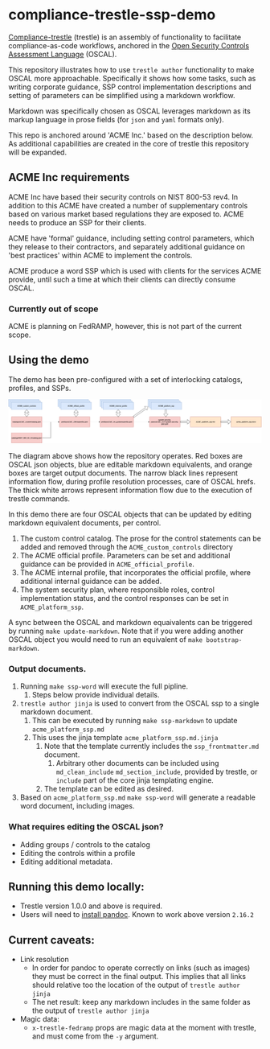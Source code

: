 # compliance-trestle-ssp-demo

[Compliance-trestle](https://ibm.github.io/compliance-trestle) (trestle) is an assembly of functionality to facilitate compliance-as-code workflows, anchored in the [Open Security Controls Assessment Language](https://pages.nist.gov/OSCAL/) (OSCAL).

This repository illustrates how to use `trestle author` functionality to make OSCAL more approachable. 
Specifically it shows how some tasks, such as writing corporate guidance, SSP control implementation descriptions and setting of parameters can be simplified using a markdown workflow.

Markdown was specifically chosen as OSCAL leverages markdown as its markup language in prose fields (for `json` and `yaml` formats only).

This repo is anchored around 'ACME Inc.' based on the description below. As additional capabilities are created in the core of trestle this repository will be expanded.


## ACME Inc requirements
ACME Inc have based their security controls on NIST 800-53 rev4. In addition to this ACME have created a number of supplementary controls based on various market based regulations they are exposed to. ACME needs to produce an SSP for their clients.

ACME have 'formal' guidance, including setting control parameters, which they release to their contractors, and separately additional guidance on 'best practices' within ACME to implement the controls.

ACME produce a word SSP which is used with clients for the services ACME provide, until such a time at which their clients can directly consume OSCAL.

### Currently out of scope
ACME is planning on FedRAMP, however, this is not part of the current scope.



## Using the demo
The demo has been pre-configured with a set of interlocking catalogs, profiles, and SSPs.

![Information flow](docs/information_flow.png)

The diagram above shows how the repository operates. Red boxes are OSCAL json objects, blue are editable markdown equivalents, and orange boxes are target output documents. The narrow black lines represent information flow, during profile resolution processes, care of OSCAL hrefs. The thick white arrows represent information flow due to the execution of trestle commands.

In this demo there are four OSCAL objects that can be updated by editing markdown equivalent documents, per control.
1. The custom control catalog. The prose for the control statements can be added and removed through the `ACME_custom_controls` directory
2. The ACME official profile. Parameters can be set and additional guidance can be provided in `ACME_official_profile`.
3. The ACME internal profile, that incorporates the official profile, where additional internal guidance can be added. 
4. The system security plan, where responsible roles, control implementation status, and the control responses can be set in `ACME_platform_ssp`.


A sync between the OSCAL and markdown equaivalents can be triggered by running `make update-markdown`. Note that if you were adding another OSCAL object you would need to run an equivalent of `make bootstrap-markdown`.


### Output documents.
1. Running `make ssp-word` will execute the full pipline.
   1. Steps below provide individual details.
2. `trestle author jinja` is used to convert from the OSCAL ssp to a single markdown document.
   1. This can be executed by running `make ssp-markdown` to update `acme_platform_ssp.md`
   2. This uses the jinja template `acme_platform_ssp.md.jinja`
      1. Note that the template currently includes the `ssp_frontmatter.md` document. 
         1. Arbitrary other documents can be included using `md_clean_include` `md_section_include`, provided by trestle, or `include` part of the core jinja templating engine.
      2. The template can be edited as desired.
3. Based on `acme_platform_ssp.md` `make ssp-word` will generate a readable word document, including images.


### What requires editing the OSCAL json?
- Adding groups / controls to the catalog
- Editing the controls within a profile
- Editing additional metadata.

## Running this demo locally:
- Trestle version 1.0.0 and above is required.
- Users will need to [install pandoc](https://pandoc.org/installing.html). Known to work above version `2.16.2`



## Current caveats:
- Link resolution
  - In order for pandoc to operate correctly on links (such as images) they must be correct in the final output. This implies that all links should relative too the location of the output of `trestle author jinja`
  - The net result: keep any markdown includes in the same folder as the output of `trestle author jinja`
- Magic data:
  - `x-trestle-fedramp` props are magic data at the moment with trestle, and must come from the `-y` argument.
